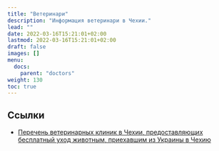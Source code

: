 ```yaml
---
title: "Ветеринари"
description: "Информация ветеринари в Чехии."
lead: ""
date: 2022-03-16T15:21:01+02:00
lastmod: 2022-03-16T15:21:01+02:00
draft: false
images: []
menu:
  docs:
    parent: "doctors"
weight: 130
toc: true
---
```

## Ссылки

* [Перечень ветеринарных клиник в Чехии, предоставляющих бесплатный уход животным, приехавшим из Украины в Чехию](https://ukrajina.vetkom.cz/)